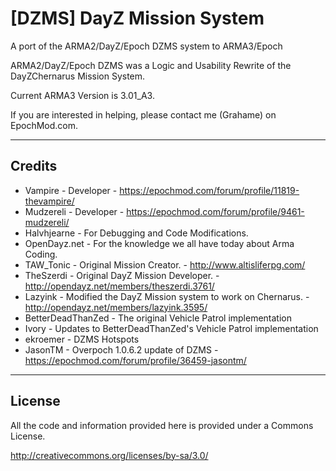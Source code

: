 **[DZMS] DayZ Mission System**
================

A port of the ARMA2/DayZ/Epoch DZMS system to ARMA3/Epoch

ARMA2/DayZ/Epoch DZMS was a Logic and Usability Rewrite of the DayZChernarus Mission System.

Current ARMA3 Version is 3.01_A3.

If you are interested in helping, please contact me (Grahame) on EpochMod.com.

--------------------------
Credits
--------------------------
* Vampire - Developer - https://epochmod.com/forum/profile/11819-thevampire/
* Mudzereli - Developer - https://epochmod.com/forum/profile/9461-mudzereli/
* Halvhjearne - For Debugging and Code Modifications.
* OpenDayz.net - For the knowledge we all have today about Arma Coding.
* TAW_Tonic - Original Mission Creator. - http://www.altisliferpg.com/
* TheSzerdi - Original DayZ Mission Developer. - http://opendayz.net/members/theszerdi.3761/
* Lazyink - Modified the DayZ Mission system to work on Chernarus. - http://opendayz.net/members/lazyink.3595/
* BetterDeadThanZed - The original Vehicle Patrol implementation
* Ivory - Updates to BetterDeadThanZed's Vehicle Patrol implementation
* ekroemer - DZMS Hotspots
* JasonTM - Overpoch 1.0.6.2 update of DZMS - https://epochmod.com/forum/profile/36459-jasontm/

--------------------------
License
--------------------------
All the code and information provided here is provided under a Commons License.

http://creativecommons.org/licenses/by-sa/3.0/

